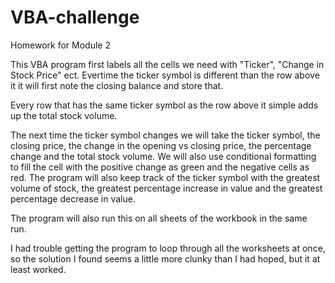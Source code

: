 # VBA-challenge
Homework for Module 2

This VBA program first labels all the cells we need with "Ticker", "Change in Stock Price" ect. Evertime the ticker symbol is different than the row above it it will first note the closing balance and store that. 

Every row that has the same ticker symbol as the row above it simple adds up the total stock volume. 

The next time the ticker symbol changes we will take the ticker symbol, the closing price, the change in the opening vs closing price, the percentage change and the total stock volume. We will also use conditional formatting to fill the cell with the positive change as green and the negative cells as red. The program will also keep track of the ticker symbol with the greatest volume of stock, the greatest percentage increase in value and the greatest percentage decrease in value. 

The program will also run this on all sheets of the workbook in the same run. 

I had trouble getting the program to loop through all the worksheets at once, so the solution I found seems a little more clunky than I had hoped, but it at least worked. 
